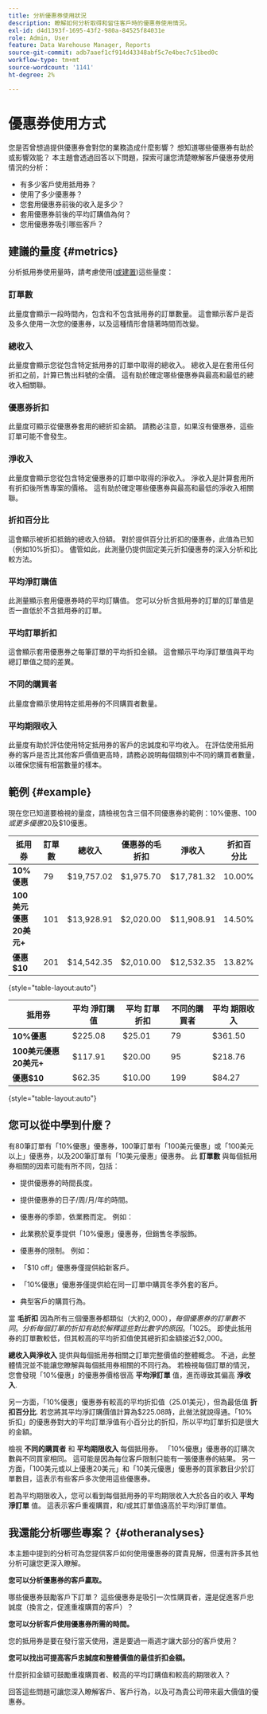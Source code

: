 ```yaml
---
title: 分析優惠券使用狀況
description: 瞭解如何分析取得和留住客戶時的優惠券使用情況。
exl-id: d4d1393f-1695-43f2-980a-84525f84031e
role: Admin, User
feature: Data Warehouse Manager, Reports
source-git-commit: adb7aaef1cf914d43348abf5c7e4bec7c51bed0c
workflow-type: tm+mt
source-wordcount: '1141'
ht-degree: 2%

---
```


# 優惠券使用方式

您是否曾想過提供優惠券會對您的業務造成什麼影響？ 想知道哪些優惠券有助於或影響效能？ 本主題會透過回答以下問題，探索可讓您清楚瞭解客戶優惠券使用情況的分析：

* 有多少客戶使用抵用券？
* 使用了多少優惠券？
* 您套用優惠券前後的收入是多少？
* 套用優惠券前後的平均訂購值為何？
* 您用優惠券吸引哪些客戶？

## 建議的量度 {#metrics}

分析抵用券使用量時，請考慮使用([或建置](../../data-user/reports/ess-manage-data-metrics.md))這些量度：

### 訂單數

此量度會顯示一段時間內，包含和不包含抵用券的訂單數量。 這會顯示客戶是否及多久使用一次您的優惠券，以及這種情形會隨著時間而改變。

### 總收入

此量度會顯示您從包含特定抵用券的訂單中取得的總收入。 總收入是在套用任何折扣之前，計算已售出料號的全價。 這有助於確定哪些優惠券與最高和最低的總收入相關聯。

### 優惠券折扣

此量度可顯示從優惠券套用的總折扣金額。 請務必注意，如果沒有優惠券，這些訂單可能不會發生。

### 淨收入

此量度會顯示您從包含特定優惠券的訂單中取得的淨收入。 淨收入是計算套用所有折扣後所售專案的價格。 這有助於確定哪些優惠券與最高和最低的淨收入相關聯。

### 折扣百分比

這會顯示被折扣抵銷的總收入份額。 對於提供百分比折扣的優惠券，此值為已知（例如10%折扣）。 儘管如此，此測量仍提供固定美元折扣優惠券的深入分析和比較方法。

### 平均淨訂購值

此測量顯示套用優惠券時的平均訂購值。 您可以分析含抵用券的訂單的訂單值是否一直低於不含抵用券的訂單。

### 平均訂單折扣

這會顯示套用優惠券之每筆訂單的平均折扣金額。 這會顯示平均淨訂單值與平均總訂單值之間的差異。

### 不同的購買者

此量度會顯示使用特定抵用券的不同購買者數量。

### 平均期限收入

此量度有助於評估使用特定抵用券的客戶的忠誠度和平均收入。 在評估使用抵用券的客戶是否比其他客戶價值更高時，請務必說明每個類別中不同的購買者數量，以確保您擁有相當數量的樣本。

## 範例 {#example}

現在您已知道要檢視的量度，請檢視包含三個不同優惠券的範例：10%優惠、$100或更多優惠$20及$10優惠。

| **抵用券** | **訂單數** | **總收入** | **優惠券的毛折扣** | **淨收入** | **折扣百分比** |
|-----|-----|-----|-----|-----|-----|
| **10%優惠** | 79 | $19,757.02 | $1,975.70 | $17,781.32 | 10.00% |
| **100美元優惠20美元+** | 101 | $13,928.91 | $2,020.00 | $11,908.91 | 14.50% |
| **優惠$10** | 201 | $14,542.35 | $2,010.00 | $12,532.35 | 13.82% |

{style="table-layout:auto"}


| **抵用券** | **平均 淨訂購值** | **平均 訂單折扣** | **不同的購買者** | **平均 期限收入** |
|-----|-----|-----|-----|-----|
| **10%優惠** | $225.08 | $25.01 | 79 | $361.50 |
| **100美元優惠20美元+** | $117.91 | $20.00 | 95 | $218.76 |
| **優惠$10** | $62.35 | $10.00 | 199 | $84.27 |

{style="table-layout:auto"}

## 您可以從中學到什麼？

有80筆訂單有「10%優惠」優惠券，100筆訂單有「100美元優惠」或「100美元以上」優惠券，以及200筆訂單有「10美元優惠」優惠券。 此 **訂單數** 與每個抵用券相關的因素可能有所不同，包括：

* 提供優惠券的時間長度。
* 提供優惠券的日子/周/月/年的時間。
* 優惠券的季節，依業務而定。 例如：
* 此業務於夏季提供「10%優惠」優惠券，但銷售冬季服飾。

* 優惠券的限制。 例如：
* 「$10 off」優惠券僅提供給新客戶。
* 「10%優惠」優惠券僅提供給在同一訂單中購買冬季外套的客戶。

* 典型客戶的購買行為。

當 **毛折扣** 因為所有三個優惠券都類似（大約$2,000），每個優惠券的訂單數不同。 分析每個訂單的折扣有助於解釋這些對比數字的原因。 「10%優惠」抵用券的訂單數最少，但 **平均訂單折扣** 大約$25。 即使此抵用券的訂單數較低，但其較高的平均折扣值使其總折扣金額接近$2,000。

**總收入與淨收入** 提供與每個抵用券相關之訂單完整價值的整體概念。 不過，此整體情況並不能讓您瞭解與每個抵用券相關的不同行為。 若檢視每個訂單的情況，您會發現「10%優惠」的優惠券價格很高 **平均淨訂單** 值，進而導致其偏高 **淨收入**.

另一方面，「10%優惠」優惠券有較高的平均折扣值（25.01美元），但為最低值 **折扣百分比**. 若您將其平均淨訂購價值計算為$225.08時，此做法就說得通。「10%折扣」的優惠券對大的平均訂單淨值有小百分比的折扣，所以平均訂單折扣是很大的金額。

檢視 **不同的購買者** 和 **平均期限收入** 每個抵用券。 「10%優惠」優惠券的訂購次數與不同買家相同。 這可能是因為每位客戶限制只能有一張優惠券的結果。 另一方面，「100美元或以上優惠20美元」和「10美元優惠」優惠券的買家數目少於訂單數目，這表示有些客戶多次使用這些優惠券。

若為平均期限收入，您可以看到每個抵用券的平均期限收入大於各自的收入 **平均淨訂單** 值。 這表示客戶重複購買，和/或其訂單值遠高於平均淨訂單值。

## 我還能分析哪些專案？ {#otheranalyses}

本主題中提到的分析可為您提供客戶如何使用優惠券的寶貴見解，但還有許多其他分析可讓您更深入瞭解。

**您可以分析優惠券的客戶贏取。**

哪些優惠券鼓勵客戶下訂單？ 這些優惠券是吸引一次性購買者，還是促進客戶忠誠度（換言之，促進重複購買的客戶）？

**您可以分析客戶使用優惠券所需的時間。**

您的抵用券是要在發行當天使用，還是要過一兩週才讓大部分的客戶使用？

**您可以找出可提高客戶忠誠度和整體價值的最佳折扣金額。**

什麼折扣金額可鼓勵重複購買者、較高的平均訂購值和較高的期限收入？

回答這些問題可讓您深入瞭解客戶、客戶行為，以及可為貴公司帶來最大價值的優惠券。
